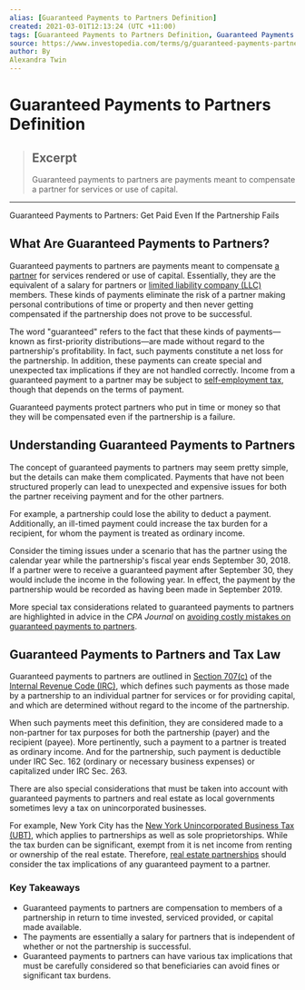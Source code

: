 ```yaml
---
alias: [Guaranteed Payments to Partners Definition]
created: 2021-03-01T12:13:24 (UTC +11:00)
tags: [Guaranteed Payments to Partners Definition, Guaranteed Payments to Partners: Get Paid Even If the Partnership Fails]
source: https://www.investopedia.com/terms/g/guaranteed-payments-partners.asp
author: By
Alexandra Twin
---
```


# Guaranteed Payments to Partners Definition

> ## Excerpt
> Guaranteed payments to partners are payments meant to compensate a partner for services or use of capital.

---

Guaranteed Payments to Partners: Get Paid Even If the Partnership Fails
## What Are Guaranteed Payments to Partners?

Guaranteed payments to partners are payments meant to compensate [a partner](https://www.investopedia.com/terms/p/partnership.asp) for services rendered or use of capital. Essentially, they are the equivalent of a salary for partners or [limited liability company (LLC)](https://www.investopedia.com/terms/l/llc.asp) members. These kinds of payments eliminate the risk of a partner making personal contributions of time or property and then never getting compensated if the partnership does not prove to be successful.

The word "guaranteed" refers to the fact that these kinds of payments—known as first-priority distributions—are made without regard to the partnership's profitability. In fact, such payments constitute a net loss for the partnership. In addition, these payments can create special and unexpected tax implications if they are not handled correctly. Income from a guaranteed payment to a partner may be subject to [self-employment tax](https://www.investopedia.com/terms/s/selfemploymenttax.asp), though that depends on the terms of payment.

Guaranteed payments protect partners who put in time or money so that they will be compensated even if the partnership is a failure.

## Understanding Guaranteed Payments to Partners

The concept of guaranteed payments to partners may seem pretty simple, but the details can make them complicated. Payments that have not been structured properly can lead to unexpected and expensive issues for both the partner receiving payment and for the other partners.

For example, a partnership could lose the ability to deduct a payment. Additionally, an ill-timed payment could increase the tax burden for a recipient, for whom the payment is treated as ordinary income.

Consider the timing issues under a scenario that has the partner using the calendar year while the partnership's fiscal year ends September 30, 2018. If a partner were to receive a guaranteed payment after September 30, they would include the income in the following year. In effect, the payment by the partnership would be recorded as having been made in September 2019.

More special tax considerations related to guaranteed payments to partners are highlighted in advice in the _CPA Journal_ on [avoiding costly mistakes on guaranteed payments to partners](http://www.cpajournal.com/2017/09/01/greatest-hits-avoiding-costly-mistakes-guaranteed-payments-partners/).

## Guaranteed Payments to Partners and Tax Law

Guaranteed payments to partners are outlined in [Section 707(c)](https://www.irs.gov/pub/irs-drop/rr-07-40.pdf) of the [Internal Revenue Code (IRC)](https://www.investopedia.com/terms/i/internal-revenue-code.asp), which defines such payments as those made by a partnership to an individual partner for services or for providing capital, and which are determined without regard to the income of the partnership.

When such payments meet this definition, they are considered made to a non-partner for tax purposes for both the partnership (payer) and the recipient (payee). More pertinently, such a payment to a partner is treated as ordinary income. And for the partnership, such payment is deductible under IRC Sec. 162 (ordinary or necessary business expenses) or capitalized under IRC Sec. 263.

There are also special considerations that must be taken into account with guaranteed payments to partners and real estate as local governments sometimes levy a tax on unincorporated businesses.

For example, New York City has the [New York Unincorporated Business Tax (UBT)](https://www.investopedia.com/articles/personal-finance/102815/taxes-new-york-small-business-basics.asp), which applies to partnerships as well as sole proprietorships. While the tax burden can be significant, exempt from it is net income from renting or ownership of the real estate. Therefore, [real estate partnerships](https://www.investopedia.com/terms/r/realestatelimitedpartnership.asp) should consider the tax implications of any guaranteed payment to a partner.

### Key Takeaways

-   Guaranteed payments to partners are compensation to members of a partnership in return to time invested, serviced provided, or capital made available.
-   The payments are essentially a salary for partners that is independent of whether or not the partnership is successful.
-   Guaranteed payments to partners can have various tax implications that must be carefully considered so that beneficiaries can avoid fines or significant tax burdens.
